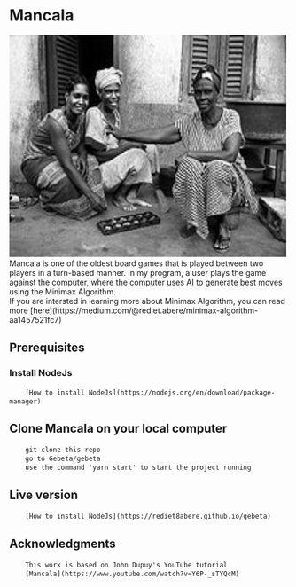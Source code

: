 # Mancala
<img src="public/images/AwaleMancala.jpg" width="500" height="400" />
Mancala is one of the oldest board games that is played between two players in a turn-based manner. In my program, a user plays the game against the computer, where the computer uses AI to generate best moves using the Minimax Algorithm.
<br/>
If you are intersted in learning more about Minimax Algorithm, you can read more [here](https://medium.com/@rediet.abere/minimax-algorithm-aa1457521fc7)


## Prerequisites
  ### Install NodeJs
        [How to install NodeJs](https://nodejs.org/en/download/package-manager)
## Clone Mancala on your local computer 
        git clone this repo
        go to Gebeta/gebeta 
        use the command 'yarn start' to start the project running
## Live version
        [How to install NodeJs](https://rediet8abere.github.io/gebeta)
## Acknowledgments
        This work is based on John Dupuy's YouTube tutorial
        [Mancala](https://www.youtube.com/watch?v=Y6P-_sTYQcM)

       
